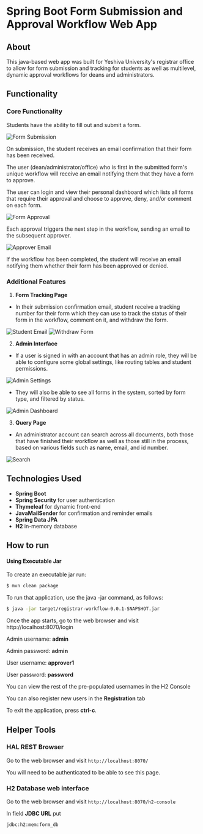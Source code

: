 # Spring Boot Form Submission and Approval Workflow Web App



## About
This java-based web app was built for Yeshiva University's registrar office to allow for form
submission and tracking for students as well as multilevel, dynamic approval workflows for
deans and administrators.


## Functionality

### Core Functionality
Students have the ability to fill out and submit a form.

![Form Submission](media/formSubmission.gif)

On submission, the student receives
an email confirmation that their form has been received.

The user (dean/administrator/office) who is first in the submitted form's
unique workflow will receive an email notifying them that they have a form
to approve.

The user can login and view their personal dashboard which lists
all forms that require their approval and choose to approve, deny, and/or comment
on each form.

![Form Approval](media/approval.gif)

Each approval triggers the next step in the workflow, sending an email to the subsequent approver.

![Approver Email](media/approver_email.gif)

If the workflow has been completed, the student will receive an email notifying them whether their form has been approved or denied.

### Additional Features
1. **Form Tracking Page**
- In their submission confirmation email, student receive a tracking number for their form which they can use to track the status of their form in the workflow, comment on it, and withdraw the form.

![Student Email](media/student_email.gif)
![Withdraw Form](media/withdraw_form.gif)

2. **Admin Interface**
- If a user is signed in with an account that has an admin role, they will be able to configure some global settings, like routing tables and student permissions.

![Admin Settings](media/admin_settings.gif)

- They will also be able to see all forms in the system, sorted by form type, and filtered by status.

![Admin Dashboard](media/admin_dashboard.gif)

3. **Query Page**

- An administrator account can search across all documents, both those that have finished their workflow as well as those still in the process, based on various fields such as name, email, and id number.

![Search](media/search.gif)

## Technologies Used
- **Spring Boot**
- **Spring Security** for user authentication
- **Thymeleaf** for dynamic front-end
- **JavaMailSender** for confirmation and reminder emails
- **Spring Data JPA**
- **H2** in-memory database

## How to run

#### Using Executable Jar

To create an executable jar run:

```bash
$ mvn clean package
```

To run that application, use the java -jar command, as follows:

```bash
$ java -jar target/registrar-workflow-0.0.1-SNAPSHOT.jar
```

Once the app starts, go to the web browser and visit http://localhost:8070/login

Admin username: **admin**

Admin password: **admin**

User username: **approver1**

User password: **password**

You can view the rest of the pre-populated usernames in the H2 Console

You can also register new users in the **Registration** tab

To exit the application, press **ctrl-c**.

## Helper Tools

### HAL REST Browser

Go to the web browser and visit `http://localhost:8070/`

You will need to be authenticated to be able to see this page.

### H2 Database web interface

Go to the web browser and visit `http://localhost:8070/h2-console`

In field **JDBC URL** put
```
jdbc:h2:mem:form_db
